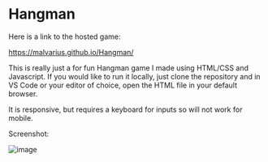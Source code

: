 # Hangman

Here is a link to the hosted game:

https://malvarius.github.io/Hangman/


This is really just a for fun Hangman game I made using HTML/CSS and Javascript. If you would like to run it locally, just clone the repository and in VS Code or your editor of choice, open the HTML file in your default browser.

It is responsive, but requires a keyboard for inputs so will not work for mobile.

Screenshot:

![image](https://user-images.githubusercontent.com/47836797/68272729-62345280-0019-11ea-8cd7-80702986a0d7.png)


